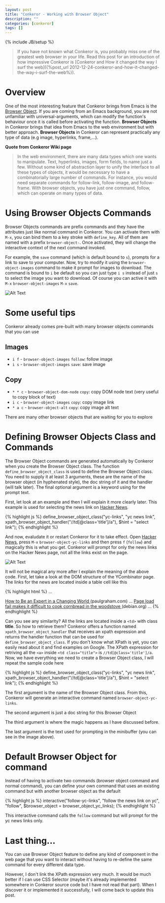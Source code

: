 ```yaml
---
layout: post
title: "Conkeror - Working with Browser Object"
description: ""
categories: [conkeror]
tags: []
---
```

{% include JB/setup %}

> If you have not known what Conkeror is, you probably miss one of the greatest
> web browser in your life. Read this post for an introduction of how impressive
> Conkeror is
> [Conkeror and How it changed the way I surf the web]({%post_url 2012-12-24-conkeror-and-how-it-changed-the-way-i-surf-the-web%}).

# Overview

One of the most interesting feature that Conkeror brings from Emacs is the
[Browser Object](http://conkeror.org/BrowserObjects). If you are coming from an
Emacs background, you are not unfamiliar with universal-arguments, which can
modify the function's behaviour once it is called before activating the
function. **Browser Objects** in Conkeror brings that idea from Emacs to the web
environment but with better approach. **Browser Objects** in Conkeror can
represent practically any type of data (e.g image, hyperlinks, frame,...).

**Quote from Conkeror Wiki page**

> In the web environment, there are many data types which one wants to
> manipulate. Text, hyperlinks, images, form fields, to name just a few. Without
> some kind of abstraction layer to unify the interface to all these types of
> objects, it would be necessary to have a combinatorially large number of
> commands. For instance, you would need separate commands for follow-link,
> follow-image, and follow-frame. With browser objects, you have just one
> command, follow, which can operate on many types of data.

# Using Browser Objects Commands

Browser Objects commands are prefix commands and they have the attributes just
like normal command in Conkeror. You can activate them with `M-x`, you can
bind them to a key stroke with `define_key`. All of them are named with a prefix
`browser-object-`. Once activated, they will change the interactive context of
the next command invoked.

For example, the `save` command (which is default bound to `s`), prompts for a
link to save to your computer. Now, try to modify it using the
`browser-object-images` command to make it prompt for images to download.
The command is bound to `i` be default so you can just type `i s` instead of
just `s` to select the image you want to download. Of course you can active it
with `M-x` `browser-object-images` `M-x` `save`.

![Alt Text](/files/2014-12-21-conkeror-working-with-browser-object/image.png)

# Some useful tips

Conkeror already comes pre-built with many browser objects commands that you can
use

## Images

- `i f` - `browser-object-images` `follow`: follow image
- `i s` - `browser-object-images` `save`: save image

## Copy

- `* * c` - `browser-object-dom-node` `copy`: copy DOM node text (very useful to
  copy block of text)
- `i c` - `browser-object-images` `copy`: copy image link
- `* a c` - `browser-object-alt` `copy`: copy image alt text

There are many other browser objects that are waiting for you to explore

# Defining Browser Objects Class and Commands

The Browser Object commands are generated automatically by Conkeror when you
create the Browser Object class. The function `define_browser_object_class` is
used to define the Browser Object class. You need to supply it at least 3
arguments, these are the name of the browser object (in hyphenated style), the
doc string of it and the handler (will talk later). The final optional argument
is a keyword using for the prompt text.

First, let look at an example and then I will explain it more clearly later. This
example is used for selecting the news link on
[Hacker News](https://news.ycombinator.com/).

{% highlight js %}
define_browser_object_class("yc-links",
                            "yc news link",
                            xpath_browser_object_handler("//td[@class='title']/a"),
                            $hint = "select link");
{% endhighlight %}

And now, evaludate it or restart Conkeror for it to take effect. Open
[Hacker News](https://news.ycombinator.com/), press `M-x`
`browser-object-yc-links` and then press `f` (`follow`) and magically this is
what you get. Conkeror will prompt for only the news links on the Hacker News
page, not all the links exist on the page.

![Alt Text](/files/2014-12-21-conkeror-working-with-browser-object/yc.png)

It will not be magical any more after I explain the meaning of the above code.
First, let take a look at the DOM structure of the YCombinator page. The links
for the news are located inside a table cell like this

{% highlight html %}
...
<td class="title">
  <a href="http://paulgraham.com/ecw.html">How to Be an Expert in a Changing
    World
  </a>
  <span class="comhead"> (paulgraham.com)
  </span>
</td>
...
<td class="title">
  <a href="https://bugs.debian.org/cgi-bin/bugreport.cgi?bug=773619">Page load
    fail makes it difficult to cook cornbread in the woodstove
  </a>
  <span class="comhead"> (debian.org)
  </span>
</td>
...
{% endhighlight %}

Can you see any similarity? All the links are located inside a `<td>` with class
**title**. So how to retrieve them? Conkeror offers a function named
`xpath_browser_object_handler` that receives an xpath expression and returns the
handler function that can be used for `define_browser_object_class`. If you
don't know what XPath is yet, you can easily read about it and find examples on
Google. The XPath expression for retriving all the `<a>` inside `<td
class="title">` is `//td[@class='title']/a`. Now, we have everything we need to
create a Browser Object class, I will repeat the sample code here

{% highlight js %}
define_browser_object_class("yc-links",
                            "yc news link",
                            xpath_browser_object_handler("//td[@class='title']/a"),
                            $hint = "select link");
{% endhighlight %}

The first argument is the name of the Browser Object class. From this, Conkeror
will generate an interactive command named `browser-object-yc-links`.

The second argument is just a doc string for this Browser Object

The third argument is where the magic happens as I have discussed before.

The last argument is the text used for prompting in the minibuffer (you can see
in the image above).

# Default Browser Object for command

Instead of having to activate two commands (browser object command and normal
command), you can define your own command that uses an existing command but with
another browser object as the default

{% highlight js %}
interactive("follow-yc-links",
            "follow the news link on yc",
            "follow",
            $browser_object = browser_object_yc_links);
{% endhighlight %}

This interactive command calls the `follow` command but will prompt for the yc
news links only.

# Last thing...

You can use Browser Object feature to define any kind of component in the web
page that you want to interact without having to re-define the same command for
every different data type.

However, I don't link the XPath expression very much. It would be much better if
I can use CSS Selector (maybe it's already implemented somewhere in Conkeror
source code but I have not read that part). When I discover it or implemented it
successfully, I will come back to update this post.
